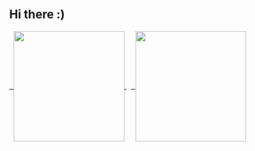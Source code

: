 ## Hi there :)

<a href="https://github.com/catsdisownedz/github-readme-stats">
  <img height=200 align="center" src="https://github-readme-stats.vercel.app/api?username=catsdisownedz&show_icons=true&theme=radical" />
</a>&nbsp;
<a href="https://github.com/catsdisownedz/convoychat">
  <img height=200 align="center" src="https://github-readme-stats.vercel.app/api/top-langs/?username=catsdisownedz&theme=radical&layout=compact&langs_count=10&card_width=320" />
</a>

<!--
- 🔭 I’m currently working on ...
- 🌱 I’m currently learning ...
- 👯 I’m looking to collaborate on ...
- 🤔 I’m looking for help with ...
- 💬 Ask me about ...
- 📫 How to reach me: ...
- 😄 Pronouns: ...
- ⚡ Fun fact: ...
-->

